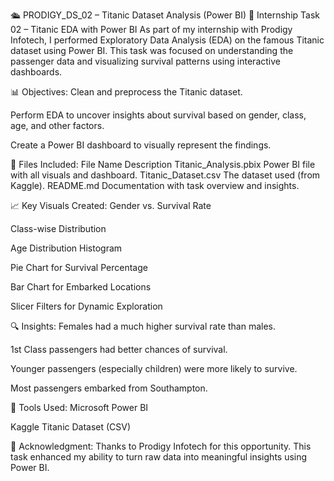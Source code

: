🛳️ PRODIGY_DS_02 – Titanic Dataset Analysis (Power BI)
📌 Internship Task 02 – Titanic EDA with Power BI
As part of my internship with Prodigy Infotech, I performed Exploratory Data Analysis (EDA) on the famous Titanic dataset using Power BI. This task was focused on understanding the passenger data and visualizing survival patterns using interactive dashboards.

📊 Objectives:
Clean and preprocess the Titanic dataset.

Perform EDA to uncover insights about survival based on gender, class, age, and other factors.

Create a Power BI dashboard to visually represent the findings.

📁 Files Included:
File Name	Description
Titanic_Analysis.pbix	Power BI file with all visuals and dashboard.
Titanic_Dataset.csv	The dataset used (from Kaggle).
README.md	Documentation with task overview and insights.

📈 Key Visuals Created:
Gender vs. Survival Rate

Class-wise Distribution

Age Distribution Histogram

Pie Chart for Survival Percentage

Bar Chart for Embarked Locations

Slicer Filters for Dynamic Exploration

🔍 Insights:
Females had a much higher survival rate than males.

1st Class passengers had better chances of survival.

Younger passengers (especially children) were more likely to survive.

Most passengers embarked from Southampton.

📌 Tools Used:
Microsoft Power BI

Kaggle Titanic Dataset (CSV)

🙏 Acknowledgment:
Thanks to Prodigy Infotech for this opportunity. This task enhanced my ability to turn raw data into meaningful insights using Power BI.
